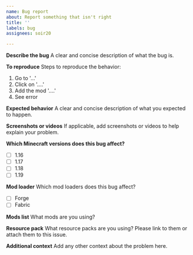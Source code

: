 ```yaml
---
name: Bug report
about: Report something that isn't right
title: ''
labels: bug
assignees: soir20

---
```


**Describe the bug**
A clear and concise description of what the bug is.

**To reproduce**
Steps to reproduce the behavior:
1. Go to '...'
2. Click on '....'
3. Add the mod '....'
4. See error

**Expected behavior**
A clear and concise description of what you expected to happen.

**Screenshots or videos**
If applicable, add screenshots or videos to help explain your problem.

**Which Minecraft versions does this bug affect?**
- [ ] 1.16
- [ ] 1.17
- [ ] 1.18
- [ ] 1.19

**Mod loader**
Which mod loaders does this bug affect?
- [ ] Forge
- [ ] Fabric

**Mods list**
What mods are you using?

**Resource pack**
What resource packs are you using? Please link to them or attach them to this issue.

**Additional context**
Add any other context about the problem here.
